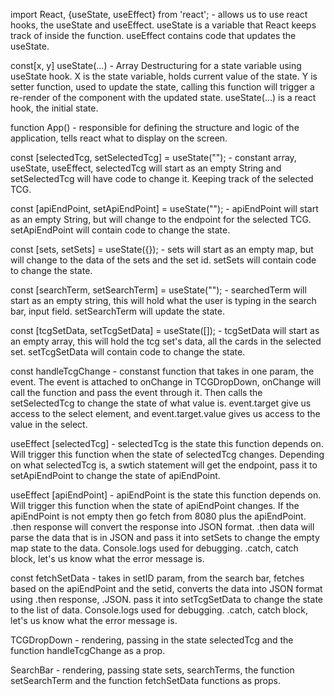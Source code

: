 import React, {useState, useEffect} from 'react'; - allows us to use react hooks, the useState and useEffect. useState is a variable that React keeps track of inside the function. useEffect contains code that updates the useState. 

const[x, y] useState(...) - Array Destructuring for a state variable using useState hook. X is the state variable, holds current value of the state. Y is setter function, used to update the state, calling this function will trigger a re-render of the component with the updated state. useState(...) is a react hook, the initial state.

function App() - responsible for defining the structure and logic of the application, tells react what to display on the screen.  

const [selectedTcg, setSelectedTcg] = useState(""); - constant array, useState, useEffect, selectedTcg will start as an empty String and setSelectedTcg will have code to change it. Keeping track of the selected TCG.

const [apiEndPoint, setApiEndPoint] = useState(""); - apiEndPoint will start as an empty String, but will change to the endpoint for the selected TCG. setApiEndPoint will contain code to change the state.

const [sets, setSets] = useState({}); - sets will start as an empty map, but will change to the data of the sets and the set id. setSets will contain code to change the state.

const [searchTerm, setSearchTerm] = useState("");  - searchedTerm will start as an empty string, this will hold what the user is typing in the search bar, input field. setSearchTerm will update the state. 

const [tcgSetData, setTcgSetData] = useState([]); - tcgSetData will start as an empty array, this will hold the tcg set's data, all the cards in the selected set. setTcgSetData will contain code to change the state.


const handleTcgChange - constanst function that takes in one param, the event. The event is attached to onChange in TCGDropDown, onChange will call the function and pass the event through it. Then calls the setSelectedTcg to change the state of what value is. event.target give us access to the select element, and event.target.value gives us access to the value in the select.

useEffect [selectedTcg] - selectedTcg is the state this function depends on. Will trigger this function when the state of selectedTcg changes. Depending on what selectedTcg is, a swtich statement will get the endpoint, pass it to setApiEndPoint to change the state of apiEndPoint.

useEffect [apiEndPoint] - apiEndPoint is the state this function depends on. Will trigger this function when the state of apiEndPoint changes. If the apiEndPoint is not empty then go fetch from 8080 plus the apiEndPoint. .then response will convert the response into JSON format. .then data will parse the data that is in JSON and pass it into setSets to change the empty map state to the data. Console.logs used for debugging. .catch, catch block, let's us know what the error message is. 

const fetchSetData - takes in setID param, from the search bar, fetches based on the apiEndPoint and the setid, converts the data into JSON format using .then response, .JSON. pass it into setTcgSetData to change the state to the list of data. Console.logs used for debugging. .catch, catch block, let's us know what the error message is. 


TCGDropDown - rendering, passing in the state selectedTcg and the function handleTcgChange as a prop. 

SearchBar - rendering, passing state sets, searchTerms, the function setSearchTerm and the function fetchSetData functions as props.